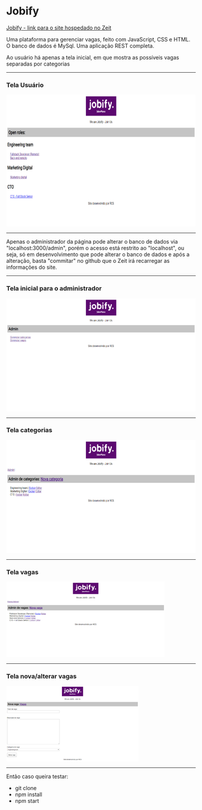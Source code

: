 # Jobify

[Jobify - link para o site hospedado no Zeit](https://jobify-ten.now.sh/)

Uma plataforma para gerenciar vagas, feito com JavaScript, CSS e HTML. O banco de dados é MySql. Uma aplicação REST completa.

Ao usuário há apenas a tela inicial, em que mostra as possíveis vagas separadas por categorias

----------

### Tela Usuário
<img alt="Tela Usuário" src="https://github.com/reinaldonetof/jobify/blob/master/git-utils/screencapture-jobify-ten-now-sh-2020-04-09-20_01_24.png" height="350" />

----------

Apenas o administrador da página pode alterar o banco de dados via "localhost:3000/admin", porém o acesso está restrito ao "localhost", ou seja, só em desenvolvimento que pode alterar o banco de dados e após a alteração, basta "commitar" no github que o Zeit irá recarregar as informações do site.

----------

### Tela inicial para o administrador
<img alt="Tela inicial para o administrador" src="https://github.com/reinaldonetof/jobify/blob/master/git-utils/screencapture-localhost-3000-admin-2020-04-09-20_02_04.png" height="300" />

----------

### Tela categorias
<img alt="Tela categorias" src="https://github.com/reinaldonetof/jobify/blob/master/git-utils/screencapture-localhost-3000-admin-categorias-2020-04-09-20_02_40.png" height="300" />

----------

### Tela vagas
<img alt="Tela vagas" src="https://github.com/reinaldonetof/jobify/blob/master/git-utils/screencapture-localhost-3000-admin-vagas-2020-04-09-20_03_11.png" height="200" />

----------

### Tela nova/alterar vagas
<img alt="Tela nova/alterar vagas" src="https://github.com/reinaldonetof/jobify/blob/master/git-utils/screencapture-localhost-3000-admin-vagas-nova-2020-04-09-20_03_35.png" height="200" />

----------


Então caso queira testar:
 - git clone
 - npm install
 - npm start
